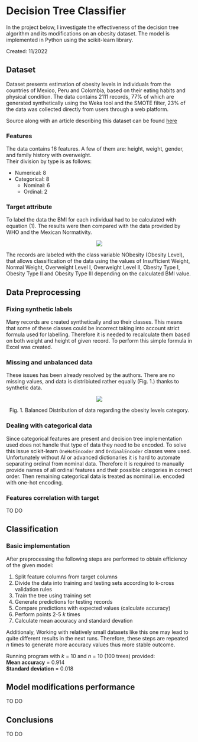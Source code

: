 # Decision Tree Classifier

In the project below, I investigate the effectiveness of the decision tree algorithm and its modifications on an obesity dataset. The model is implemented in Python using the scikit-learn library.

Created: 11/2022

## Dataset
Dataset presents estimation of obesity levels in individuals from the countries of Mexico, Peru and Colombia, based on their eating habits and physical condition. The data contains 2111 records, 77% of which are generated synthetically using the Weka tool and the SMOTE filter, 23% of the data was collected directly from users through a web platform.

Source along with an article describing this dataset can be found [here](https://www.sciencedirect.com/science/article/pii/S2352340919306985?via%3Dihub#fd1)

### Features
The data contains 16 features. A few of them are: height, weight, gender, and family history with overweight.  
Their division by type is as follows:

- Numerical: 8
- Categorical: 8
  - Nominal: 6
  - Ordinal: 2
  
### Target attribute
To label the data the BMI for each individual had to be calculated with equation (1). The results were then compared with the data provided by WHO and the Mexican Normativity.

<p align="center">
  <img src="https://user-images.githubusercontent.com/80170154/199259442-10dc9e75-eed0-4b7d-9446-c2a0d2789f76.png" />
</p>

The records are labeled with the class variable NObesity (Obesity Level), that allows classification of the data using the values of Insufficient Weight, Normal Weight, Overweight Level I, Overweight Level II, Obesity Type I, Obesity Type II and Obesity Type III depending on the calculated BMI value. 


## Data Preprocessing

### Fixing synthetic labels

Many records are created synthetically and so their classes. This means that some of these classes could be incorrect taking into account strict formula used for labelling. Therefore it is needed to recalculate them based on both weight and height of given record. To perform this simple formula in Excel was created.

### Missing and unbalanced data

These issues has been already resolved by the authors. There are no missing values, and data is distribiuted rather equally (Fig. 1.) thanks to synthetic data.

<p align="center">
  <img src="https://user-images.githubusercontent.com/80170154/199302535-6b86e875-d737-49f1-b3ac-273c6db5d38c.png" />
</p>
<p align="center">
  Fig. 1. Balanced Distribution of data regarding the obesity levels category.
</p>

### Dealing with categorical data

Since categorical features are present and decision tree implementation used does not handle that type of data they need to be encoded. To solve this issue scikit-learn ```OneHotEncoder``` and ```OrdinalEncoder``` classes were used. Unfortunately without AI or advanced dictionaries it is hard to automate separating ordinal from nominal data. Therefore it is required to manually provide names of all ordinal features and their possible categories in correct order. Then remaining categorical data is treated as nominal i.e. encoded with one-hot encoding.

### Features correlation with target

TO DO

## Classification

### Basic implementation

After preprocessing the following steps are performed to obtain efficiency of the given model:  

1. Split feature columns from target columns
2. Divide the data into training and testing sets according to k-cross validation rules
3. Train the tree using training set
4. Generate predictions for testing records
5. Compare predictions with expected values (calculate accuracy)
6. Perform points 2-5 *k* times
7. Calculate mean accuracy and standard devation

Additionaly, Working with relatively small datasets like this one may lead to quite different results in the next runs. Therefore, these steps are repeated *n* times to generate more accuracy values thus more stable outcome.  

Running program with *k* = 10 and *n* = 10 (100 trees) provided:  
**Mean accuracy** = 0.914  
**Standard deviation** = 0.018

## Model modifications performance

TO DO

## Conclusions

TO DO
